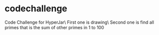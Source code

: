 # codechallenge
Code Challenge for HyperJar\\
First one is drawing\\
Second one is find all primes that is the sum of other primes in 1 to 100
